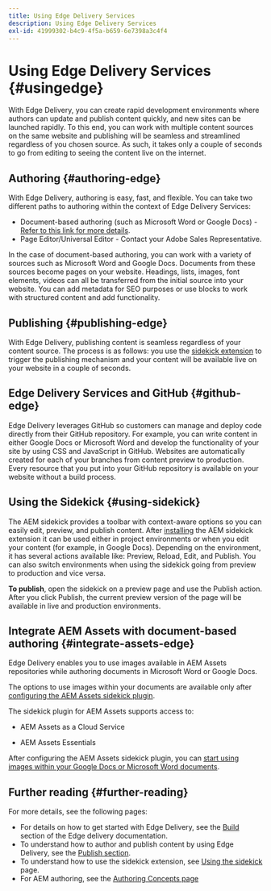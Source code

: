```yaml
---
title: Using Edge Delivery Services
description: Using Edge Delivery Services
exl-id: 41999302-b4c9-4f5a-b659-6e7398a3c4f4
---
```

# Using Edge Delivery Services {#usingedge}

With Edge Delivery, you can create rapid development environments where authors can update and publish content quickly, and new sites can be launched rapidly. To this end, you can work with multiple content sources on the same website and publishing will be seamless and streamlined regardless of you chosen source. As such, it takes only a couple of seconds to go from editing to seeing the content live on the internet.

## Authoring {#authoring-edge}

With Edge Delivery, authoring is easy, fast, and flexible. You can take two different paths to authoring within the context of Edge Delivery Services:

* Document-based authoring (such as Microsoft Word or Google Docs) - [Refer to this link for more details](https://www.hlx.live/docs/authoring).
* Page Editor/Universal Editor - Contact your Adobe Sales Representative.

In the case of document-based authoring, you can work with a variety of sources such as Microsoft Word and Google Docs. Documents from these sources become pages on your website. Headings, lists, images, font elements, videos can all be transferred from the initial source into your website. You can add metadata for SEO purposes or use blocks to work with structured content and add functionality.

## Publishing {#publishing-edge}

With Edge Delivery, publishing content is seamless regardless of your content source. The process is as follows: you use the [sidekick extension](#using-sidekick) to trigger the publishing mechanism and your content will be available live on your website in a couple of seconds.

## Edge Delivery Services and GitHub {#github-edge}

Edge Delivery leverages GitHub so customers can manage and deploy code directly from their GitHub repository. For example, you can write content in either Google Docs or Microsoft Word and develop the functionality of your site by using CSS and JavaScript in GitHub. Websites are automatically created for each of your branches from content preview to production. Every resource that you put into your GitHub repository is available on your website without a build process.

## Using the Sidekick {#using-sidekick}

The AEM sidekick provides a toolbar with context-aware options so you can easily edit, preview, and publish content. After [installing](https://www.hlx.live/docs/sidekick-extension) the AEM sidekick extension it can be used either in project environments or when you edit your content (for example, in Google Docs). Depending on the environment, it has several actions available like: Preview, Reload, Edit, and Publish. You can also switch environments when using the sidekick going from preview to production and vice versa.

**To publish**, open the sidekick on a preview page and use the Publish action. After you click Publish, the current preview version of the page will be available in live and production environments.

## Integrate AEM Assets with document-based authoring {#integrate-assets-edge}

Edge Delivery enables you to use images available in AEM Assets repositories while authoring documents in Microsoft Word or Google Docs.

The options to use images within your documents are available only after [configuring the AEM Assets sidekick plugin](https://www.hlx.live/developer/configuring-aem-assets-sidekick-plugin).

The sidekick plugin for AEM Assets supports access to:

* AEM Assets as a Cloud Service

* AEM Assets Essentials

After configuring the AEM Assets sidekick plugin, you can [start using images within your Google Docs or Microsoft Word documents](https://www.hlx.live/docs/aem-assets-sidekick-plugin).

## Further reading {#further-reading}

For more details, see the following pages:

* For details on how to get started with Edge Delivery, see the [Build](https://www.hlx.live/docs/#build) section of the Edge delivery documentation.
* To understand how to author and publish content by using Edge Delivery, see the [Publish section](https://www.hlx.live/docs/authoring).
* To understand how to use the sidekick extension, see [Using the sidekick](https://www.hlx.live/docs/sidekick) page.
* For AEM authoring, see the [Authoring Concepts page](https://experienceleague.adobe.com/docs/experience-manager-cloud-service/content/sites/authoring/getting-started/concepts.html)
